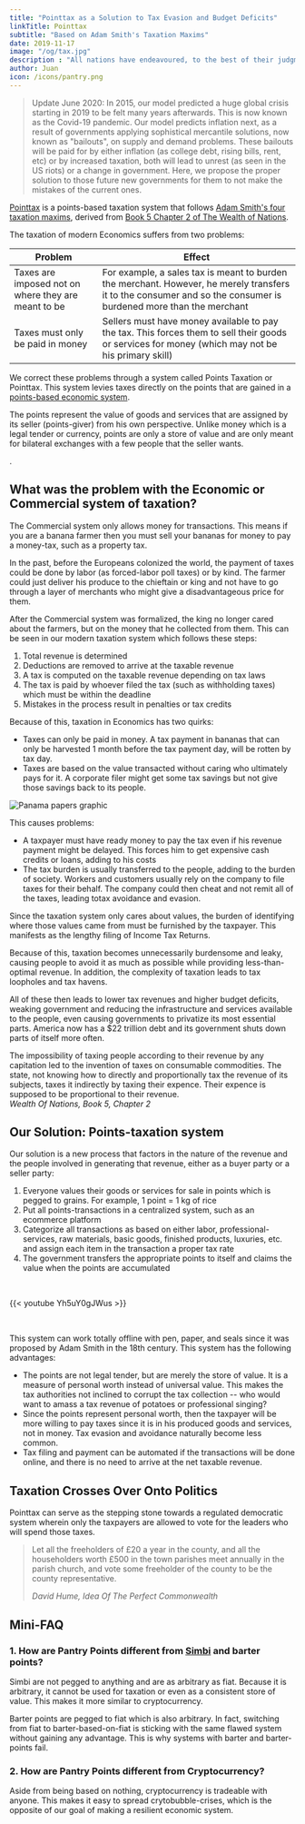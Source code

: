 ```yaml
---
title: "Pointtax as a Solution to Tax Evasion and Budget Deficits"
linkTitle: Pointtax
subtitle: "Based on Adam Smith's Taxation Maxims" 
date: 2019-11-17
image: "/og/tax.jpg"
description : "All nations have endeavoured, to the best of their judgment, to render their taxes as equal, certain, convenient as possible. Historical taxes will show that these endeavours were not equally successful."
author: Juan
icon: /icons/pantry.png
---
```



> Update June 2020: In 2015, our model predicted a huge global crisis starting in 2019 to be felt many years afterwards. This is now known as the Covid-19 pandemic. Our model predicts inflation next, as a result of governments applying sophistical mercantile solutions, now known as "bailouts", on supply and demand problems. These bailouts will be paid for by either inflation (as college debt, rising bills, rent, etc) or by increased taxation, both will lead to unrest (as seen in the US riots) or a change in government. Here, we propose the proper solution to those future new governments for them to not make the mistakes of the current ones.


[Pointtax](https://pantrypoints.com/pointtax) is a points-based taxation system that follows [Adam Smith's four taxation maxims](https://superphysics.org/social/economics/principles/taxation-maxims), derived from [Book 5 Chapter 2 of The Wealth of Nations](https://superphysics.org/research/smith/wealth-of-nations/book-5/chapter-2/part-2a-tax-maxims). 

The taxation of modern Economics suffers from two problems:


Problem | Effect
--- | ---
Taxes are imposed not on where they are meant to be | For example, a sales tax is meant to burden the merchant. However, he merely transfers it to the consumer and so the consumer is burdened more than the merchant
Taxes must only be paid in money | Sellers must have money available to pay the tax. This forces them to sell their goods or services for money (which may not be his primary skill)


We correct these problems through a system called Points Taxation or Pointtax. This system levies taxes directly on the points that are gained in a [points-based economic system](https://pantrypoints.com).   

The points represent the value of goods and services that are assigned by its seller (points-giver) from his own perspective. Unlike money which is a legal tender or currency, points are only a store of value and are only meant for bilateral exchanges with a few people that the seller wants. 

<!-- Those people are persons that has some fellow-feeling with the seller. This makes points-transactions as a bilateral barter resulting in barter debt, which we call points --><!-- [resource credits](https://superphysics.org/solutions/pantrynomics/resource-credits) -->. 

<!--  people's revenue-value and allows tax payment in kind. This system meets all of Smith's taxation maxims and will therefore lead to a fair, well-regulated democracy that is not prone to budget deficits.  -->


## What was the problem with the Economic or Commercial system of taxation?

The Commercial system only allows money for transactions. This means if you are a banana farmer then you must sell your bananas for money to pay a money-tax, such as a property tax. 

In the past, before the Europeans colonized the world, the payment of taxes could be done by labor (as forced-labor poll taxes) or by kind. The farmer could just deliver his produce to the chieftain or king and not have to go through a layer of merchants who might give a disadvantageous price for them. 

After the Commercial system was formalized, the king no longer cared about the farmers, but on the money that he collected from them. This can be seen in our modern taxation system which follows these steps:

1. Total revenue is determined
2. Deductions are removed to arrive at the taxable revenue
3. A tax is computed on the taxable revenue depending on tax laws
4. The tax is paid by whoever filed the tax (such as withholding taxes) which must be within the deadline
5. Mistakes in the process result in penalties or tax credits

Because of this, taxation in Economics has two quirks:
- Taxes can only be paid in money. A tax payment in bananas that can only be harvested 1 month before the tax payment day, will be rotten by tax day.
- Taxes are based on the value transacted without caring who ultimately pays for it. A corporate filer might get some tax savings but not give those savings back to its people.

![Panama papers graphic](https://sorasystem.sirv.com/cards/panama.jpg)


This causes problems:
- A taxpayer must have ready money to pay the tax even if his revenue payment might be delayed. This forces him to get expensive cash credits or loans, adding to his costs
- The tax burden is usually transferred to the people, adding to the burden of society. Workers and customers usually rely on the company to file taxes for their behalf. The company could then cheat and not remit all of the taxes, leading totax avoidance and evasion.

Since the taxation system only cares about values, the burden of identifying where those values came from must be furnished by the taxpayer. This manifests as the lengthy filing of Income Tax Returns.

Because of this, taxation becomes unnecessarily burdensome and leaky, causing people to avoid it as much as possible while providing less-than-optimal revenue. In addition, the complexity of taxation leads to tax loopholes and tax havens. 

All of these then leads to lower tax revenues and higher budget deficits, weaking government and reducing the infrastructure and services available to the people, even causing governments to privatize its most essential parts. America now has a $22 trillion debt and its government shuts down parts of itself more often.

<div class="squote smith" data-sal="slide-right">
The impossibility of taxing people according to their revenue by any capitation led to the invention of taxes on consumable commodities. The state, not knowing how to directly and proportionally tax the revenue of its subjects, taxes it indirectly by taxing their expence. Their expence is supposed to be proportional to their revenue.
<br>
<cite>Wealth Of Nations, Book 5, Chapter 2</cite>
</div>


## Our Solution: Points-taxation system

Our solution is a new process that factors in the nature of the revenue and the people involved in generating that revenue, either as a buyer party or a seller party:

1. Everyone values their goods or services for sale in points which is pegged to grains. For example, 1 point = 1 kg of rice
2. Put all points-transactions in a centralized system, such as an ecommerce platform
3. Categorize all transactions as based on either labor, professional-services, raw materials, basic goods, finished products, luxuries, etc. and assign each item in the transaction a proper tax rate
4. The government transfers the appropriate points to itself and claims the value when the points are accumulated

<br>

{{< youtube Yh5uY0gJWus >}}

<br>

This system can work totally offline with pen, paper, and seals since it was proposed by Adam Smith in the 18th century.  This system has the following advantages:

- The points are not legal tender, but are merely the store of value. It is a measure of personal worth instead of universal value.  This makes the tax authorities not inclined to corrupt the tax collection -- who would want to amass a tax revenue of potatoes or professional singing? 
- Since the points represent personal worth, then the taxpayer will be more willing to pay taxes since it is in his produced goods and services, not in money. Tax evasion and avoidance naturally become less common. 
- Tax filing and payment can be automated if the transactions will be done online, and there is no need to arrive at the net taxable revenue. 

<!-- The tax rules can be applied on the data in the form to determine the tax payment due to each party quickly. This will allow the government, via its elected lawmakers, to direct the flow of capital and labor in its economy, like an artist crafting an artwork or a chef preparing an appetizing dish.

unnecessary.  very difficult because the seller has to pay thesame tax as the buyer on the gross value of the transaction. In essence, all the buyers' tax payments should match all the sellers' tax payments, with each party checking the other, similar to double entry bookkeeping. It would only create tax evasion if all buyers and sellers jointly connived to defraud the government.
- Barter taxation becomes possible since each transaction has the details of the item being traded and who it is traded with. This relieves any shortage of cash and the need forexpensive financing
- The issue of vertical integration and low margins does not really arise because the tax burden is halved by charging half of it directly on consumer and the tax rate can be fine-tuned to each category or industry -- a low margin industry will have a lower gross tax rate -->

## Taxation Crosses Over Onto Politics

Pointtax can serve as the stepping stone towards a regulated democratic system wherein only the taxpayers are allowed to vote for the leaders who will spend those taxes. 

<blockquote class="squote hume" data-sal="slide-right">
<p>Let all the freeholders of £20 a year in the county, and all the householders worth £500 in the town parishes meet annually in the parish church, and vote some freeholder of the county to be the county representative.</p>
<cite>David Hume, Idea Of The Perfect Commonwealth</cite>
</blockquote>


## Mini-FAQ 

### 1. How are Pantry Points different from [Simbi](https://simbi.com) and barter points?

Simbi are not pegged to anything and are as arbitrary as fiat. Because it is arbitrary, it cannot be used for taxation or even as a consistent store of value. This makes it more similar to cryptocurrency.

Barter points are pegged to fiat which is also arbitrary. In fact, switching from fiat to barter-based-on-fiat is sticking with the same flawed system without gaining any advantage. This is why systems with barter and barter-points fail. 


### 2. How are Pantry Points different from Cryptocurrency?

Aside from being based on nothing, cryptocurrency is tradeable with anyone. This makes it easy to spread crytobubble-crises, which is the opposite of our goal of making a resilient economic system.  